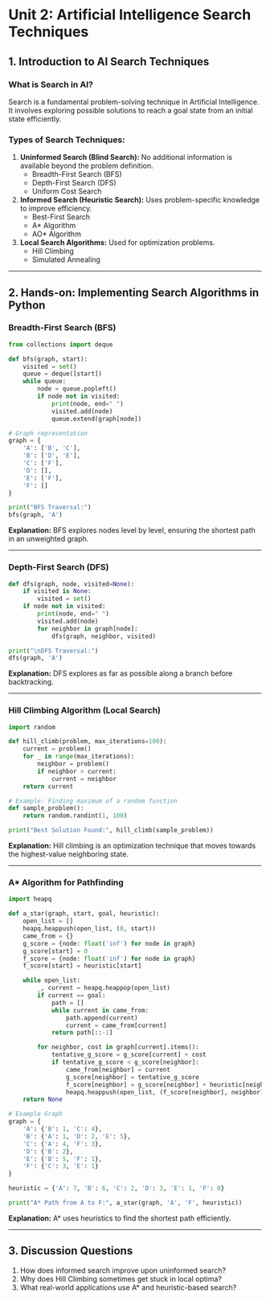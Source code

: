 # **Unit 2: Artificial Intelligence Search Techniques**

## **1. Introduction to AI Search Techniques**

### **What is Search in AI?**

Search is a fundamental problem-solving technique in Artificial Intelligence. It involves exploring possible solutions to reach a goal state from an initial state efficiently.

### **Types of Search Techniques:**

1. **Uninformed Search (Blind Search):** No additional information is available beyond the problem definition.
   - Breadth-First Search (BFS)
   - Depth-First Search (DFS)
   - Uniform Cost Search
2. **Informed Search (Heuristic Search):** Uses problem-specific knowledge to improve efficiency.
   - Best-First Search
   - A\* Algorithm
   - AO\* Algorithm
3. **Local Search Algorithms:** Used for optimization problems.
   - Hill Climbing
   - Simulated Annealing

---

## **2. Hands-on: Implementing Search Algorithms in Python**

### **Breadth-First Search (BFS)**

```python
from collections import deque

def bfs(graph, start):
    visited = set()
    queue = deque([start])
    while queue:
        node = queue.popleft()
        if node not in visited:
            print(node, end=" ")
            visited.add(node)
            queue.extend(graph[node])

# Graph representation
graph = {
    'A': ['B', 'C'],
    'B': ['D', 'E'],
    'C': ['F'],
    'D': [],
    'E': ['F'],
    'F': []
}

print("BFS Traversal:")
bfs(graph, 'A')
```

**Explanation:** BFS explores nodes level by level, ensuring the shortest path in an unweighted graph.

---

### **Depth-First Search (DFS)**

```python
def dfs(graph, node, visited=None):
    if visited is None:
        visited = set()
    if node not in visited:
        print(node, end=" ")
        visited.add(node)
        for neighbor in graph[node]:
            dfs(graph, neighbor, visited)

print("\nDFS Traversal:")
dfs(graph, 'A')
```

**Explanation:** DFS explores as far as possible along a branch before backtracking.

---

### **Hill Climbing Algorithm (Local Search)**

```python
import random

def hill_climb(problem, max_iterations=100):
    current = problem()
    for _ in range(max_iterations):
        neighbor = problem()
        if neighbor > current:
            current = neighbor
    return current

# Example: Finding maximum of a random function
def sample_problem():
    return random.randint(1, 100)

print("Best Solution Found:", hill_climb(sample_problem))
```

**Explanation:** Hill climbing is an optimization technique that moves towards the highest-value neighboring state.

---

### **A\* Algorithm for Pathfinding**

```python
import heapq

def a_star(graph, start, goal, heuristic):
    open_list = []
    heapq.heappush(open_list, (0, start))
    came_from = {}
    g_score = {node: float('inf') for node in graph}
    g_score[start] = 0
    f_score = {node: float('inf') for node in graph}
    f_score[start] = heuristic[start]

    while open_list:
        _, current = heapq.heappop(open_list)
        if current == goal:
            path = []
            while current in came_from:
                path.append(current)
                current = came_from[current]
            return path[::-1]

        for neighbor, cost in graph[current].items():
            tentative_g_score = g_score[current] + cost
            if tentative_g_score < g_score[neighbor]:
                came_from[neighbor] = current
                g_score[neighbor] = tentative_g_score
                f_score[neighbor] = g_score[neighbor] + heuristic[neighbor]
                heapq.heappush(open_list, (f_score[neighbor], neighbor))
    return None

# Example Graph
graph = {
    'A': {'B': 1, 'C': 4},
    'B': {'A': 1, 'D': 2, 'E': 5},
    'C': {'A': 4, 'F': 3},
    'D': {'B': 2},
    'E': {'B': 5, 'F': 1},
    'F': {'C': 3, 'E': 1}
}

heuristic = {'A': 7, 'B': 6, 'C': 2, 'D': 3, 'E': 1, 'F': 0}

print("A* Path from A to F:", a_star(graph, 'A', 'F', heuristic))
```

**Explanation:** A\* uses heuristics to find the shortest path efficiently.

---

## **3. Discussion Questions**

1. How does informed search improve upon uninformed search?
2. Why does Hill Climbing sometimes get stuck in local optima?
3. What real-world applications use A\* and heuristic-based search?
